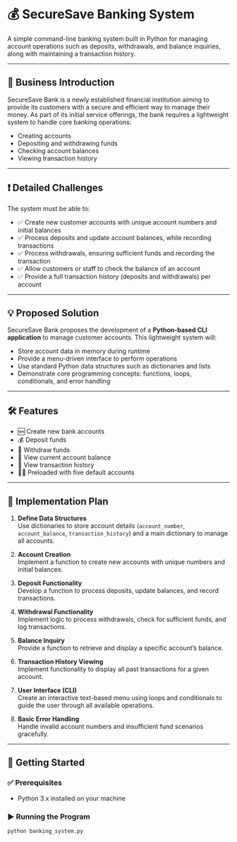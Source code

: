 # 💰 SecureSave Banking System

A simple command-line banking system built in Python for managing account operations such as deposits, withdrawals, and balance inquiries, along with maintaining a transaction history.

---

## 🏦 Business Introduction

SecureSave Bank is a newly established financial institution aiming to provide its customers with a secure and efficient way to manage their money. As part of its initial service offerings, the bank requires a lightweight system to handle core banking operations:

- Creating accounts  
- Depositing and withdrawing funds  
- Checking account balances  
- Viewing transaction history  

---

## ❗ Detailed Challenges

The system must be able to:

- ✅ Create new customer accounts with unique account numbers and initial balances  
- ✅ Process deposits and update account balances, while recording transactions  
- ✅ Process withdrawals, ensuring sufficient funds and recording the transaction  
- ✅ Allow customers or staff to check the balance of an account  
- ✅ Provide a full transaction history (deposits and withdrawals) per account  

---

## 💡 Proposed Solution

SecureSave Bank proposes the development of a **Python-based CLI application** to manage customer accounts. This lightweight system will:

- Store account data in memory during runtime
- Provide a menu-driven interface to perform operations
- Use standard Python data structures such as dictionaries and lists
- Demonstrate core programming concepts: functions, loops, conditionals, and error handling

---

## 🛠 Features

- 🆕 Create new bank accounts  
- 💰 Deposit funds  
- 💸 Withdraw funds  
- 🧾 View current account balance  
- 📜 View transaction history  
- 🧑‍💼 Preloaded with five default accounts  

---

## 🧩 Implementation Plan

1. **Define Data Structures**  
   Use dictionaries to store account details (`account_number`, `account_balance`, `transaction_history`) and a main dictionary to manage all accounts.

2. **Account Creation**  
   Implement a function to create new accounts with unique numbers and initial balances.

3. **Deposit Functionality**  
   Develop a function to process deposits, update balances, and record transactions.

4. **Withdrawal Functionality**  
   Implement logic to process withdrawals, check for sufficient funds, and log transactions.

5. **Balance Inquiry**  
   Provide a function to retrieve and display a specific account’s balance.

6. **Transaction History Viewing**  
   Implement functionality to display all past transactions for a given account.

7. **User Interface (CLI)**  
   Create an interactive text-based menu using loops and conditionals to guide the user through all available operations.

8. **Basic Error Handling**  
   Handle invalid account numbers and insufficient fund scenarios gracefully.

---

## 🚀 Getting Started

### ✅ Prerequisites
- Python 3.x installed on your machine

### ▶️ Running the Program

```bash
python banking_system.py
